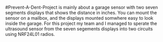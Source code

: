 #Prevent-A-Dent-Project
 is mainly about a garage sensor with two seven segments displays that shows the distance in inches. 
You can mount the sensor on a mailbox, and the displays mounted  somwhere easy to look inside the garage.
For this project my team and I managed to sperate the ultrasound sensor from the seven segements displays into two circuits using NRF24L01 radios.
